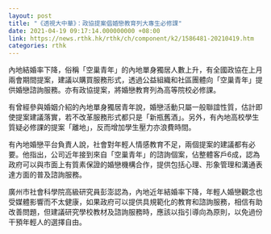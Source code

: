 ```yaml
---
layout: post
title: "《透視大中華》：政協提案倡婚戀教育列大專生必修課"
date: 2021-04-19 09:17:14.000000000 +08:00
link: https://news.rthk.hk/rthk/ch/component/k2/1586481-20210419.htm
categories: rthk
---
```


內地結婚率下降，俗稱「空巢青年」的內地單身獨居人數上升，有全國政協在上月兩會期間提案，建議以購買服務形式，透過公益組織和社區團體向「空巢青年」提供婚戀諮詢服務。亦有政協提案，將婚戀教育列為高等院校必修課。

有曾經參與婚姻介紹的內地單身獨居青年說，婚戀活動只屬一般聯誼性質，估計即使提案建議落實，若不改革服務形式都只是「新瓶舊酒」。另外，有內地高校學生質疑必修課的提案「離地」，反而增加學生壓力亦浪費時間。

有內地婚戀平台負責人說，社會對年輕人情感教育不足，兩個提案的建議都有必要。他指出，公司近年接到來自「空巢青年」的諮詢個案，佔整體客戶6成，認為政府可以與市面上有質素保證的婚戀機構合作，提供包括心理、形象管理和溝通表達方面的普及諮詢服務。

廣州市社會科學院高級研究員彭澎認為，內地近年結婚率下降，年輕人婚戀觀念也受媒體影響而不太健康，如果政府可以提供具規範化的教育和諮詢服務，相信有助改善問題，但建議研究學校教材及諮詢服務時，應該以指引導向為原則，以免過份干預年輕人的選擇自由。
